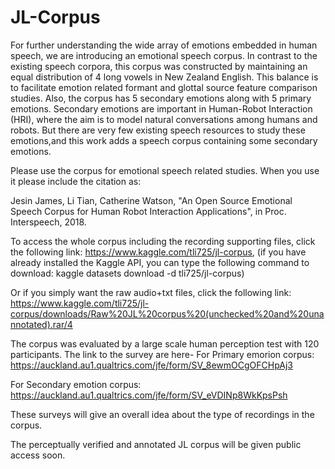 # JL-Corpus
For further understanding the wide array of emotions embedded in human speech, we are introducing an emotional speech corpus. In contrast to the existing speech corpora, this corpus was constructed by maintaining an equal distribution of 4 long vowels in New Zealand English. This balance is to facilitate emotion related formant and glottal source feature comparison studies.  Also, the corpus has 5 secondary emotions along with 5 primary emotions.  Secondary emotions are important in  Human-Robot Interaction (HRI), where the aim is to model natural conversations among humans and robots. But there are very few existing speech resources to study these emotions,and this work adds a speech corpus containing some secondary emotions. 

Please use the corpus for emotional speech related studies. When you use it please include the citation as:

Jesin James, Li Tian, Catherine Watson,  "An Open Source Emotional Speech Corpus for Human Robot Interaction Applications", in Proc. Interspeech, 2018.

To access the whole corpus including the recording supporting files, click the following link: 
https://www.kaggle.com/tli725/jl-corpus,  (if you have already installed the Kaggle API, you can type the following command to download:  kaggle datasets download -d tli725/jl-corpus) 

Or if you simply want the raw audio+txt files, click the following link: 
https://www.kaggle.com/tli725/jl-corpus/downloads/Raw%20JL%20corpus%20(unchecked%20and%20unannotated).rar/4

The corpus was evaluated by a large scale human perception test with 120 participants. The link to the survey are here-
For Primary emorion corpus:
https://auckland.au1.qualtrics.com/jfe/form/SV_8ewmOCgOFCHpAj3

For Secondary emotion corpus:
https://auckland.au1.qualtrics.com/jfe/form/SV_eVDINp8WkKpsPsh

These surveys will give an overall idea about the type of recordings in the corpus.

The perceptually verified and annotated JL corpus will be given public access soon.
